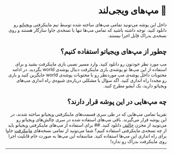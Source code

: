 
<div dir="rtl">

# 👾 مپ‌های ویجی‌لند
   داخل این پوشه می‌تونید تمامی مپ‌های ساخته شده توسط تیم ماینکرفتی [ویجیاتو](https://vigiato.net) رو دانلود کنید. توجه داشته باشید که تمامی مپ‌ها تنها با نسخه‌ی جاوا سازگار هستند و روی نسخه‌ی بدراک قابل اجرا نیستند. 
   
   ## چطور از مپ‌های ویجیاتو استفاده کنیم؟ 
مپ مورد نظر خودتون رو دانلود کنید. وارد مسیر نصبی بازی ماینکرفت بشید و برای استفاده از این مپ‌ها تو پوشه‌ی بازی ماینکرفت دنبال پوشه‌ی world بگردید. در ادامه محتویات داخل پوشه‌ی مپ موردنظر رو با محتویات پوشه‌ی world جایگزین کنید و بازی رو مجددا راه اندازی کنید. اگه سؤال یا مشکلی درباره‌‌ی شیوه‌ی راه اندازی مپ‌های ویجیاتو دارید، یک ایشو مطرح کنید.
   
   ## چه مپ‌هایی در این پوشه قرار دارند؟
   تقریبا تمامی مپ‌هایی که در طی سری قسمت‌های ماینکرفتی ویجیاتو ساخته شدند، در این پوشه قرار می‌گیرند. باقی مپ‌های استفاده شده در سری چالش‌های ویجیاتو رو می‌تونید از مخزن [چالش](https://github.com/Vigiatonet/MinecraftChallange) دانلود کنید. 
      ## برای استفاده از مپ‌های ماینکرفتی ویجیاتو باید از چه نسخه‌ی ماینکرفتی استفاده کنیم؟
   شما می‌تونید از تمامی نسخه‌های [ماینکرفت](https://www.minecraft.net/) جاوا برای راه اندازی این مپ‌ها استفاده کنید. متاسفانه این مپ‌ها به صورت خام قابلیت اجرا روی ماینکرفت بدراک رو ندارد!

   ***

  
  </div>
